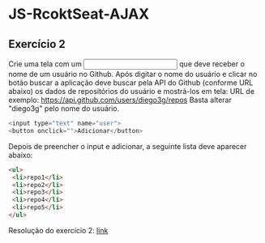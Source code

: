 # JS-RcoktSeat-AJAX
## Exercício 2

Crie uma tela com um **<input>** que deve receber o nome de um usuário no Github. Após digitar o
nome do usuário e clicar no botão buscar a aplicação deve buscar pela API do Github (conforme
URL abaixo) os dados de repositórios do usuário e mostrá-los em tela:
URL de exemplo: https://api.github.com/users/diego3g/repos
Basta alterar "diego3g" pelo nome do usuário.

```javascript
<input type="text" name="user">
<button onclick="">Adicionar</button>

```

Depois de preencher o input e adicionar, a seguinte lista deve aparecer abaixo:

```html
<ul>
 <li>repo1</li>
 <li>repo2</li>
 <li>repo3</li>
 <li>repo4</li>
 <li>repo5</li>
</ul>

```

Resolução do exercício 2: [link](https://codepen.io/brunodhein/pen/JjjOPrR)
